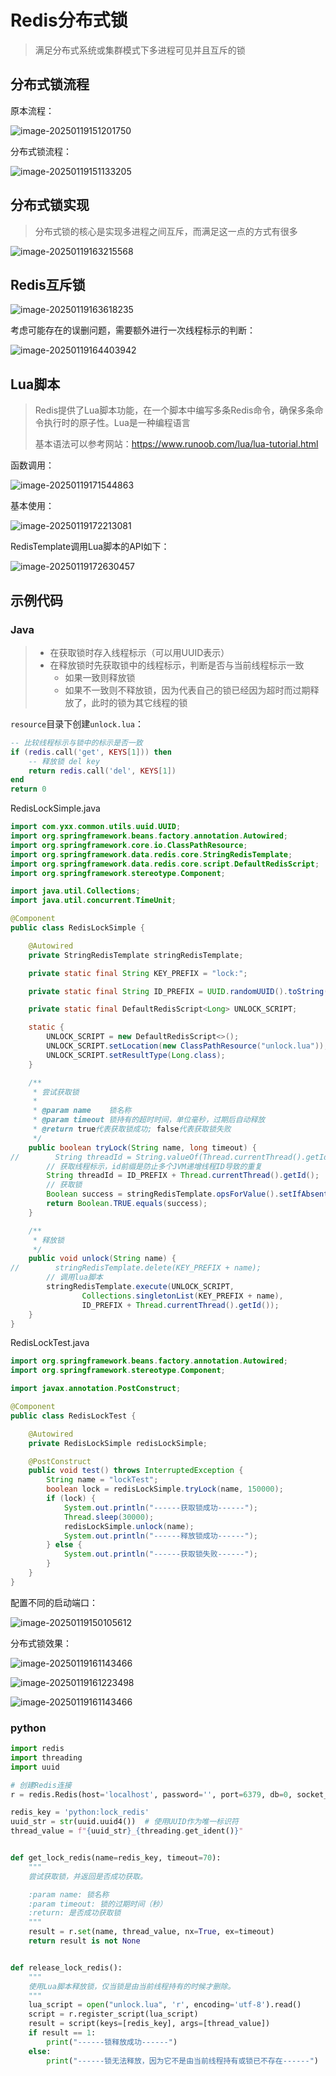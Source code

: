 # Redis分布式锁

> 满足分布式系统或集群模式下多进程可见并且互斥的锁

## 分布式锁流程

原本流程：

![image-20250119151201750](img/7.Redis分布式锁/image-20250119151201750.png)

分布式锁流程：

![image-20250119151133205](img/7.Redis分布式锁/image-20250119151133205.png)

## 分布式锁实现

> 分布式锁的核心是实现多进程之间互斥，而满足这一点的方式有很多

![image-20250119163215568](img/7.Redis分布式锁/image-20250119163215568.png)

## Redis互斥锁

![image-20250119163618235](img/7.Redis分布式锁/image-20250119163618235.png)

考虑可能存在的误删问题，需要额外进行一次线程标示的判断：

![image-20250119164403942](img/7.Redis分布式锁/image-20250119164403942.png)

## Lua脚本

> Redis提供了Lua脚本功能，在一个脚本中编写多条Redis命令，确保多条命令执行时的原子性。Lua是一种编程语言
>
> 基本语法可以参考网站：https://www.runoob.com/lua/lua-tutorial.html

函数调用：

![image-20250119171544863](img/7.Redis分布式锁/image-20250119171544863.png)

基本使用：

![image-20250119172213081](img/7.Redis分布式锁/image-20250119172213081.png)

RedisTemplate调用Lua脚本的API如下：

![image-20250119172630457](img/7.Redis分布式锁/image-20250119172630457.png)

## 示例代码

### Java

> - 在获取锁时存入线程标示（可以用UUID表示）
> - 在释放锁时先获取锁中的线程标示，判断是否与当前线程标示一致
>   - 如果一致则释放锁
>   - 如果不一致则不释放锁，因为代表自己的锁已经因为超时而过期释放了，此时的锁为其它线程的锁

`resource`目录下创建`unlock.lua`：

```lua
-- 比较线程标示与锁中的标示是否一致
if (redis.call('get', KEYS[1])) then
    -- 释放锁 del key
    return redis.call('del', KEYS[1])
end
return 0
```

RedisLockSimple.java

```java
import com.yxx.common.utils.uuid.UUID;
import org.springframework.beans.factory.annotation.Autowired;
import org.springframework.core.io.ClassPathResource;
import org.springframework.data.redis.core.StringRedisTemplate;
import org.springframework.data.redis.core.script.DefaultRedisScript;
import org.springframework.stereotype.Component;

import java.util.Collections;
import java.util.concurrent.TimeUnit;

@Component
public class RedisLockSimple {

    @Autowired
    private StringRedisTemplate stringRedisTemplate;

    private static final String KEY_PREFIX = "lock:";

    private static final String ID_PREFIX = UUID.randomUUID().toString(true) + "-";

    private static final DefaultRedisScript<Long> UNLOCK_SCRIPT;

    static {
        UNLOCK_SCRIPT = new DefaultRedisScript<>();
        UNLOCK_SCRIPT.setLocation(new ClassPathResource("unlock.lua"));
        UNLOCK_SCRIPT.setResultType(Long.class);
    }

    /**
     * 尝试获取锁
     *
     * @param name    锁名称
     * @param timeout 锁持有的超时时间，单位毫秒，过期后自动释放
     * @return true代表获取锁成功; false代表获取锁失败
     */
    public boolean tryLock(String name, long timeout) {
//        String threadId = String.valueOf(Thread.currentThread().getId());
        // 获取线程标示，id前缀是防止多个JVM递增线程ID导致的重复
        String threadId = ID_PREFIX + Thread.currentThread().getId();
        // 获取锁
        Boolean success = stringRedisTemplate.opsForValue().setIfAbsent(KEY_PREFIX + name, threadId, timeout, TimeUnit.MILLISECONDS);
        return Boolean.TRUE.equals(success);
    }

    /**
     * 释放锁
     */
    public void unlock(String name) {
//        stringRedisTemplate.delete(KEY_PREFIX + name);
        // 调用lua脚本
        stringRedisTemplate.execute(UNLOCK_SCRIPT,
                Collections.singletonList(KEY_PREFIX + name),
                ID_PREFIX + Thread.currentThread().getId());
    }
}
```

RedisLockTest.java

```java
import org.springframework.beans.factory.annotation.Autowired;
import org.springframework.stereotype.Component;

import javax.annotation.PostConstruct;

@Component
public class RedisLockTest {

    @Autowired
    private RedisLockSimple redisLockSimple;

    @PostConstruct
    public void test() throws InterruptedException {
        String name = "lockTest";
        boolean lock = redisLockSimple.tryLock(name, 150000);
        if (lock) {
            System.out.println("------获取锁成功------");
            Thread.sleep(30000);
            redisLockSimple.unlock(name);
            System.out.println("------释放锁成功------");
        } else {
            System.out.println("------获取锁失败------");
        }
    }
}
```

配置不同的启动端口：

![image-20250119150105612](img/7.Redis分布式锁/image-20250119150105612.png)

分布式锁效果：

![image-20250119161143466](img/7.Redis分布式锁/image-20250119161143466.png)

![image-20250119161223498](img/7.Redis分布式锁/image-20250119161223498.png)

![image-20250119161143466](img/7.Redis分布式锁/image-20250119171212563.png)

### python

```python
import redis
import threading
import uuid

# 创建Redis连接
r = redis.Redis(host='localhost', password='', port=6379, db=0, socket_connect_timeout=3)

redis_key = 'python:lock_redis'
uuid_str = str(uuid.uuid4())  # 使用UUID作为唯一标识符
thread_value = f"{uuid_str}_{threading.get_ident()}"


def get_lock_redis(name=redis_key, timeout=70):
    """
    尝试获取锁，并返回是否成功获取。

    :param name: 锁名称
    :param timeout: 锁的过期时间（秒）
    :return: 是否成功获取锁
    """
    result = r.set(name, thread_value, nx=True, ex=timeout)
    return result is not None


def release_lock_redis():
    """
    使用Lua脚本释放锁，仅当锁是由当前线程持有的时候才删除。
    """
    lua_script = open("unlock.lua", 'r', encoding='utf-8').read()
    script = r.register_script(lua_script)
    result = script(keys=[redis_key], args=[thread_value])
    if result == 1:
        print("------锁释放成功------")
    else:
        print("------锁无法释放，因为它不是由当前线程持有或锁已不存在------")

```

